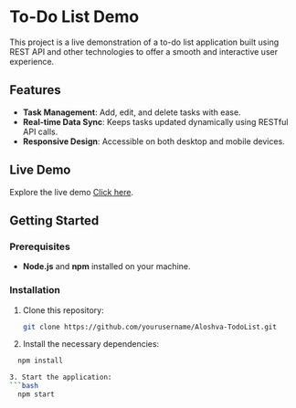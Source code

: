 # To-Do List Demo

This project is a live demonstration of a to-do list application built using REST API and other technologies to offer a smooth and interactive user experience.

## Features

- **Task Management**: Add, edit, and delete tasks with ease.
- **Real-time Data Sync**: Keeps tasks updated dynamically using RESTful API calls.
- **Responsive Design**: Accessible on both desktop and mobile devices.

## Live Demo

Explore the live demo [Click here](https://todowithrestapi.netlify.app/).

## Getting Started

### Prerequisites

- **Node.js** and **npm** installed on your machine.

### Installation

1. Clone this repository:
   ```bash
   git clone https://github.com/yourusername/Aloshva-TodoList.git

2. Install the necessary dependencies:
 ```bash
   npm install

3. Start the application:
 ```bash
   npm start
